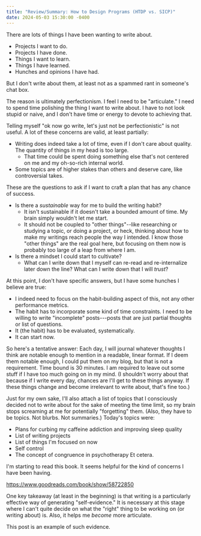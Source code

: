 ```yaml
---
title: "Review/Summary: How to Design Programs (HTDP vs. SICP)"
date: 2024-05-03 15:30:00 -0400
---
```


There are lots of things I have been wanting to write about.
- Projects I want to do.
- Projects I have done.
- Things I want to learn.
- Things I have learned.
- Hunches and opinions I have had.

But I don't write about them, at least not as a spammed rant in someone's chat box.

The reason is ultimately perfectionism. I feel I need to be "articulate." I need to spend time polishing the thing I want to write about. I have to not look stupid or naive, and I don't have time or energy to devote to achieving that.

Telling myself "ok now go write, let's just not be perfectionistic" is not useful. A lot of these concerns are valid, at least partially:
- Writing does indeed take a lot of time, even if I don't care about quality. The quantity of things in my head is too large.
	- That time could be spent doing something else that's not centered on me and my oh-so-rich internal world.
- Some topics are of higher stakes than others and deserve care, like controversial takes.

These are the questions to ask if I want to craft a plan that has any chance of success.
- Is there a *sustainable* way for me to build the writing habit?
	- It isn't sustainable if it doesn't take a bounded amount of time. My brain simply wouldn't let me start.
	- It should not be coupled to "other things"--like researching or studying a topic, or doing a project, or heck, thinking about how to make my writings reach people the way I intended. I know those "other things" are the real goal here, but focusing on them now is probably too large of a leap from where I am.
- Is there a mindset I could start to cultivate?
	- What can I write down that I myself can re-read and re-internalize later down the line? What can I write down that I will _trust_?

At this point, I don't have specific answers, but I have some hunches I believe are true:
- I indeed need to focus on the habit-building aspect of this, not any other performance metrics.
- The habit has to incorporate some kind of time constraints. I need to be willing to write "incomplete" posts---posts that are just partial thoughts or list of questions.
- It (the habit) has to be evaluated, systematically.
- It can start now.

So here's a tentative answer: Each day, I will journal whatever thoughts I think are notable enough to mention in a readable, linear format. If I deem them notable enough, I could put them on my blog, but that is not a requirement. Time bound is 30 minutes. I am required to leave out some stuff if I have too much going on in my mind. (I shouldn't worry about that because if I write every day, chances are I'll get to these things anyway. If these things change and become irrelevant to write about, that's fine too.)

Just for my own sake, I'll also attach a list of topics that I consciously decided not to write about for the sake of meeting the time limit, so my brain stops screaming at me for potentially "forgetting" them. (Also, they have to be topics. Not blurbs. Not summaries.) Today's topics were:
- Plans for curbing my caffeine addiction and improving sleep quality
- List of writing projects
- List of things I'm focused on now
- Self control
- The concept of congruence in psychotherapy
Et cetera.

I'm starting to read this book. It seems helpful for the kind of concerns I have been having.

<https://www.goodreads.com/book/show/58722850>

One key takeaway (at least in the beginning) is that writing is a particularly effective way of generating "self-evidence." It is necessary at this stage where I can't quite decide on what the "right" thing to be working on (or writing about) is. Also, it helps me _become_ more articulate.

This post is an example of such evidence.